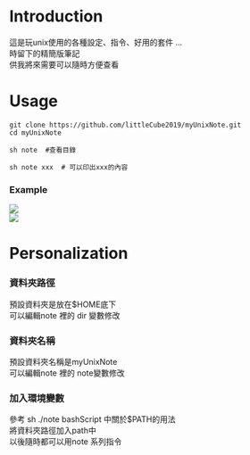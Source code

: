 # Introduction
這是玩unix使用的各種設定、指令、好用的套件 ...  
時留下的精簡版筆記  
供我將來需要可以隨時方便查看  

# Usage
```
git clone https://github.com/littleCube2019/myUnixNote.git  
cd myUnixNote  

sh note  #查看目錄  

sh note xxx  # 可以印出xxx的內容  

```

### Example
![]("img/1.PNG")  
![]("img/2.PNG")  


# Personalization
### 資料夾路徑
預設資料夾是放在$HOME底下  
可以編輯note 裡的 dir 變數修改  

### 資料夾名稱
預設資料夾名稱是myUnixNote  
可以編輯note 裡的 note變數修改  

### 加入環境變數
參考 sh ./note bashScript 中關於$PATH的用法  
將資料夾路徑加入path中     
以後隨時都可以用note 系列指令   




